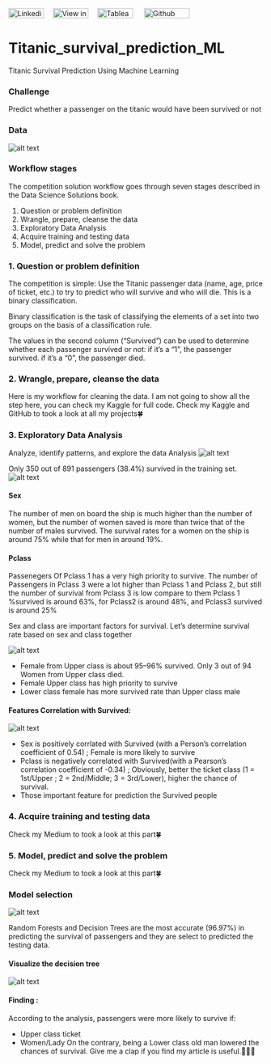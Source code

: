[<img src="https://img.shields.io/badge/Linkedin-%230A66C2.svg?&sflat&logo=linkedin&logoColor=white" alt="Linkedin profile link button" height="20" width="70" />](https://www.linkedin.com/in/melodyyip/) &emsp;[<img src="https://img.shields.io/badge/Medium-12100E?style=flat&logo=medium&logoColor=white" alt="View in Medium" height="20" width="70" />](https://medium.com/@melodyyip515_/titanic-survival-prediction-using-machine-learning-89a779656113) &emsp;[<img src="https://img.shields.io/badge/Tableau-%23ff4d4d.svg?&sflat&logo=tableau&logoColor=white" alt="Tableau profile link button" height="20" width="70" >](https://public.tableau.com/app/profile/yip.hoi.ching#!/?newProfile=&activeTab=0) &emsp; [<img src="https://img.shields.io/badge/Github Blog-%23181717.svg?&style=flat&logo=github&logoColor=white" alt="Github profile link button" height="20" width="90" alt="Github Blog Button"/>](https://melodyyip.github.io/RFM_UCLonlineStore/) 

# Titanic_survival_prediction_ML
Titanic Survival Prediction Using Machine Learning

### Challenge
Predict whether a passenger on the titanic would have been survived or not

### Data

![alt text](https://miro.medium.com/max/606/1*ItbI-LwOHTHLgRtKUYK_Zg.png)


### Workflow stages

The competition solution workflow goes through seven stages described in the Data Science Solutions book.
1. Question or problem definition
2. Wrangle, prepare, cleanse the data
3. Exploratory Data Analysis
4. Acquire training and testing data
5. Model, predict and solve the problem

### 1. Question or problem definition

The competition is simple: Use the Titanic passenger data (name, age, price of ticket, etc.) to try to predict who will survive and who will die. This is a binary classification.

Binary classification is the task of classifying the elements of a set into two groups on the basis of a classification rule.

The values in the second column (“Survived”) can be used to determine whether each passenger survived or not:
if it’s a “1”, the passenger survived.
if it’s a “0”, the passenger died.


### 2. Wrangle, prepare, cleanse the data
Here is my workflow for cleaning the data. I am not going to show all the step here, you can check my Kaggle for full code. Check my Kaggle and GitHub to took a look at all my projects🍀

### 3. Exploratory Data Analysis
Analyze, identify patterns, and explore the data Analysis
![alt text](https://miro.medium.com/max/630/1*xzS2rilv6HeCRGVx8CN_bQ.png)

Only 350 out of 891 passengers (38.4%) survived in the training set.
![alt text](https://miro.medium.com/max/630/1*y8pxlriPY1hXTGQIuuPhzQ.png)

#### Sex
The number of men on board the ship is much higher than the number of women, but the number of women saved is more than twice that of the number of males survived.
The survival rates for a women on the ship is around 75% while that for men in around 19%.

#### Pclass
Passenegers Of Pclass 1 has a very high priority to survive.
The number of Passengers in Pclass 3 were a lot higher than Pclass 1 and Pclass 2, but still the number of survival from Pclass 3 is low compare to them
Pclass 1 %survived is around 63%, for Pclass2 is around 48%, and Pclass3 survived is around 25%


Sex and class are important factors for survival. Let’s determine survival rate based on sex and class together

![alt text](https://miro.medium.com/max/630/1*vHkwpb8ZtVpbv8OXtOVlGQ.png)
- Female from Upper class is about 95–96% survived. Only 3 out of 94 Women from Upper class died.
- Female Upper class has high priority to survive
- Lower class female has more survived rate than Upper class male


#### Features Correlation with Survived:

![alt text](https://miro.medium.com/max/453/1*udZOU1paiDFpkmZK_xQaTw.png)


- Sex is positively corrlated with Survived (with a Person’s correlation coefficient of 0.54) ; Female is more likely to survive
- Pclass is negatively correlated with Survived(with a Pearson’s correlation coefficient of -0.34) ; Obviously, better the ticket class (1 = 1st/Upper ; 2 = 2nd/Middle; 3 = 3rd/Lower), higher the chance of survival.
- Those important feature for prediction the Survived people

### 4. Acquire training and testing data
 Check my Medium to took a look at this part🍀

### 5. Model, predict and solve the problem
Check my Medium to took a look at this part🍀

### Model selection
![alt text](https://miro.medium.com/max/229/1*OBZ5ZA6HCnhZhM_VpSdzDg.png)

Random Forests and Decision Trees are the most accurate (96.97%) in predicting the survival of passengers and they are select to predicted the testing data.

#### Visualize the decision tree
![alt text](https://miro.medium.com/max/630/1*hkm5PkA8ITsM5ODKv7LzwA.png)

#### Finding :
According to the analysis, passengers were more likely to survive if:
- Upper class ticket
- Women/Lady
On the contrary, being a Lower class old man lowered the chances of survival.
Give me a clap if you find my article is useful.👏👏👏
